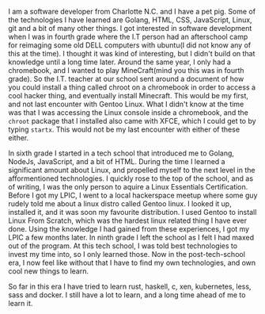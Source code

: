 I am a software developer from Charlotte N.C. and I have a pet pig. Some of the technologies I have learned are Golang, HTML, CSS, JavaScript, Linux, git and a bit of many other things. I got interested in software development when I was in fourth grade where the I.T person had an afterschool camp for reimaging some old DELL computers with ubuntu(I did not know any of this at the time). I thought it was kind of interesting, but I didn't build on that knowledge until a long time later. Around the same year, I only had a chromebook, and I wanted to play MineCraft(mind you this was in fourth grade). So the I.T. teacher at our school sent around a document of how you could install a thing called chroot on a chromebook in order to access a cool hacker thing, and eventually install Minecraft. This would be my first, and not last encounter with Gentoo Linux. What I didn't know at the time was that I was accessing the Linux console inside a chromebook, and the `chroot` package that I installed also came with XFCE, which I could get to by typing `startx`. This would not be my last encounter with either of these either. 

In sixth grade I started in a tech school that introduced me to Golang, NodeJs, JavaScript, and a bit of HTML. During the time I learned a significant amount about Linux, and propelled myself to the next level in the afformentioned technologies. I quickly rose to the top of the school, and as of writing, I was the only person to aquire a Linux Essentials Certification. Before I got my LPIC, I went to a local hackerspace meetup where some guy rudely told me about a linux distro called Gentoo linux. I looked it up, installed it, and it was soon my favourite distribution. I used Gentoo to install Linux From Scratch, which was the hardest linux related thing I have ever done. Using the knowledge I had gained from these experiences, I got my LPIC a few months later.  In ninth grade I left the school as I felt I had maxed out of the program. At this tech school, I was told best technologies to invest my time into, so I only learned those. Now in the post-tech-school era, I now feel like without that I have to find my own technologies, and own cool new things to learn. 

So far in this era I have tried to learn rust, haskell, c, xen, kubernetes, less, sass  and docker. I still have a lot to learn, and a long time ahead of me to learn it.
